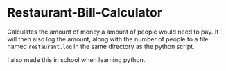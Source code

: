 # Restaurant-Bill-Calculator
Calculates the amount of money a amount of people would need to pay. It will then also log the amount, along with the number of people to a file named `restaurant.log` in the same directory as the python script.

I also made this in school when learning python.
